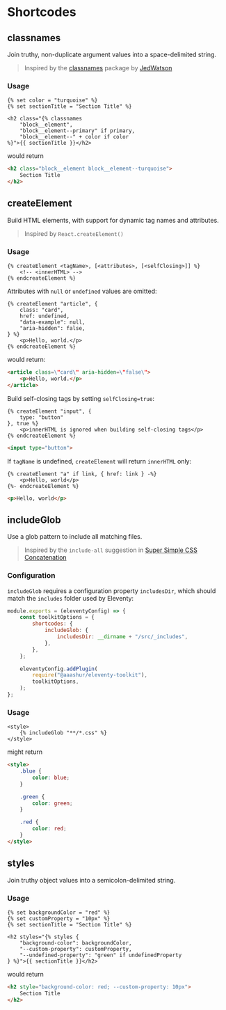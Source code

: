 # Shortcodes

## classnames

Join truthy, non-duplicate argument values into a space-delimited string.

> Inspired by the [classnames](https://www.npmjs.com/package/classnames) package by [JedWatson](https://github.com/JedWatson/classnames)

### Usage

```njk
{% set color = "turquoise" %}
{% set sectionTitle = "Section Title" %}

<h2 class="{% classnames
    "block__element",
    "block__element--primary" if primary,
    "block__element--" + color if color
%}">{{ sectionTitle }}</h2>
```

would return

```html
<h2 class="block__element block__element--turquoise">
    Section Title
</h2>
```

## createElement

Build HTML elements, with support for dynamic tag names and attributes.

> Inspired by `React.createElement()`

### Usage

```njk
{% createElement <tagName>, [<attributes>, [<selfClosing>]] %}
    <!-- <innerHTML> -->
{% endcreateElement %}
```

Attributes with `null` or `undefined` values are omitted:

```njk
{% createElement "article", {
    class: "card",
    href: undefined,
    "data-example": null,
    "aria-hidden": false,
} %}
    <p>Hello, world.</p>
{% endcreateElement %}
```

would return:

```html
<article class=\"card\" aria-hidden=\"false\">
    <p>Hello, world.</p>
</article>
```

Build self-closing tags by setting `selfClosing=true`:

```njk
{% createElement "input", {
    type: "button"
}, true %}
    <p>innerHTML is ignored when building self-closing tags</p>
{% endcreateElement %}
```

```html
<input type="button">
```

If `tagName` is undefined, `createElement` will return `innerHTML` only:

```njk
{% createElement "a" if link, { href: link } -%}
    <p>Hello, world</p>
{%- endcreateElement %}
```

```html
<p>Hello, world</p>
```

## includeGlob

Use a glob pattern to include all matching files.

> Inspired by the `include-all` suggestion in [Super Simple CSS Concatenation](https://www.11ty.dev/docs/quicktips/concatenate/)

### Configuration

`includeGlob` requires a configuration property `includesDir`, which should match the `includes` folder used by Eleventy:

```javascript
module.exports = (eleventyConfig) => {
    const toolkitOptions = {
        shortcodes: {
            includeGlob: {
                includesDir: __dirname + "/src/_includes",
            },
        },
    };

    eleventyConfig.addPlugin(
        require("@aaashur/eleventy-toolkit"),
        toolkitOptions,
    );
};
```

### Usage

```njk
<style>
    {% includeGlob "**/*.css" %}
</style>
```

might return

```html
<style>
    .blue {
        color: blue;
    }

    .green {
        color: green;
    }

    .red {
        color: red;
    }
</style>
```

## styles

Join truthy object values into a semicolon-delimited string.

### Usage

```njk
{% set backgroundColor = "red" %}
{% set customProperty = "10px" %}
{% set sectionTitle = "Section Title" %}

<h2 styles="{% styles {
    "background-color": backgroundColor,
    "--custom-property": customProperty,
    "--undefined-property": "green" if undefinedProperty
} %}">{{ sectionTitle }}</h2>
```

would return

```html
<h2 style="background-color: red; --custom-property: 10px">
    Section Title
</h2>
```
